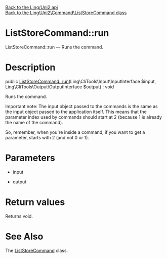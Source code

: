 [Back to the Ling/Uni2 api](https://github.com/lingtalfi/Uni2/blob/master/doc/api/Ling/Uni2.md)<br>
[Back to the Ling\Uni2\Command\ListStoreCommand class](https://github.com/lingtalfi/Uni2/blob/master/doc/api/Ling/Uni2/Command/ListStoreCommand.md)


ListStoreCommand::run
================



ListStoreCommand::run — Runs the command.




Description
================


public [ListStoreCommand::run](https://github.com/lingtalfi/Uni2/blob/master/doc/api/Ling/Uni2/Command/ListStoreCommand/run.md)(Ling\CliTools\Input\InputInterface $input, Ling\CliTools\Output\OutputInterface $output) : void




Runs the command.

Important note:
The input object passed to the commands is the same as the input object passed to the application itself.
This means that the parameter index used by commands should start at 2 (because 1 is already the name of the command).

So, remember, when you're inside a command, if you want to get a parameter, starts with 2 (and not 0 or 1).




Parameters
================


- input

    

- output

    


Return values
================

Returns void.








See Also
================

The [ListStoreCommand](https://github.com/lingtalfi/Uni2/blob/master/doc/api/Ling/Uni2/Command/ListStoreCommand.md) class.



